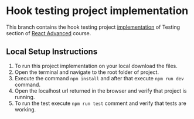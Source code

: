 # Hook testing project implementation
This branch contains the hook testing project [implementation](https://github.com/WebDevSimplified/React-Simplified-Advanced-Projects/tree/main/43-44-hook-testing/before) of Testing section of [React Advanced](https://courses.webdevsimplified.com/view/courses/react-simplified-advanced/2055894-testing/6465891-43-hook-testing-project-introduction) course.

## Local Setup Instructions
1. To run this project implementation on your local download the files.
2. Open the terminal and navigate to the root folder of project.
3. Execute the command `npm install` and after that execute `npm run dev` command.
4. Open the localhost url returned in the browser and verify that project is running.
5. To run the test execute `npm run test` comment and verify that tests are working.